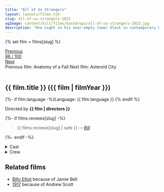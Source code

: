```yaml
---
title: "All of Us Strangers"
layout: layouts/films.njk
slug: all-of-us-strangers-2023
ogImage: content/bill/films/backdrops/all-of-us-strangers-2023.jpg
description: "One night in his near-empty tower block in contemporary London, Adam has a chance encounter with a mysterious neighbor Harry, which punctures the rhythm of his everyday life."
---
```


{% set film = films[slug] %}

<nav class="films">
  <div class="prev">
    <a href="../anatomy-of-a-fall-2023"><i class="fa-solid fa-chevron-left fa-xs"></i> Previous</a>
  </div>
  <div>
    <a class="simple" href="../">96 / 100</a>
  </div>
  <div class="next">
    <a href="../asteroid-city-2023">Next <i class="fa-solid fa-chevron-right fa-xs"></i></a>
  </div>
  <div class="hint">
    <span class="prev-hint">
      <span class="sr-only">Previous film:</span>
      Anatomy of a Fall
    </span>
    <span class="next-hint">
      <span class="sr-only">Next film:</span>
      Asteroid City
    </span>
  </div>
</nav>

<article class="film slug-all-of-us-strangers-2023">
  <div class="backdrop-and-poster">
    <img class="poster" src="../films/posters/{{ slug }}.jpg" alt="">
    <img class="backdrop" src="../films/backdrops/{{ slug }}.jpg" alt="">
  </div>

  <h1>{{ film.title }} ({{ film | filmYear }})</h1>

  <p>
    {%- if film.language -%}Language: {{ film.language }}.{% endif %}
    
  </p>

  <p class="director">
    Directed by <strong>{{ film | directors }}</strong>
  </p>

  {%- if films.reviews[slug] -%}
    <blockquote> 
      {{ films.reviews[slug] | safe }} <em>—&nbsp;<a href="/bill">Bill</a></em>
    </blockquote> 
  {%- endif -%}

  <section class="film-detail">
    <div>
      <details>
        <summary>
          <i class="fa-solid fa-masks-theater"></i>
          Cast
        </summary>
        <ul>
          {%- for cast in film.credits.cast -%}
            <li>
              {{ cast.name }} as <em>{{ cast.character }}</em>
            </li>
          {%- endfor -%}
        </ul>
      </details>
      <details>
        <summary>
          <i class="fa-solid fa-clapperboard"></i>
          Crew
        </summary>
        <ul>
          {%- for crew in film.credits.crew -%}
            <li>
              {{ crew.name }} &mdash; <em>{{ crew.job }}</em>
            </li>
          {%- endfor -%}
        </ul>
      </details>
    </div>
  </section>

  <section class="related-films">
  <h2>Related films</h2>
  <ul>
    <li><a href="../billy-elliot-2000">Billy Elliot</a> because of Jamie Bell</li>
<li><a href="../1917-2019">1917</a> because of Andrew Scott</li>
  </ul>
</section>

</article>
